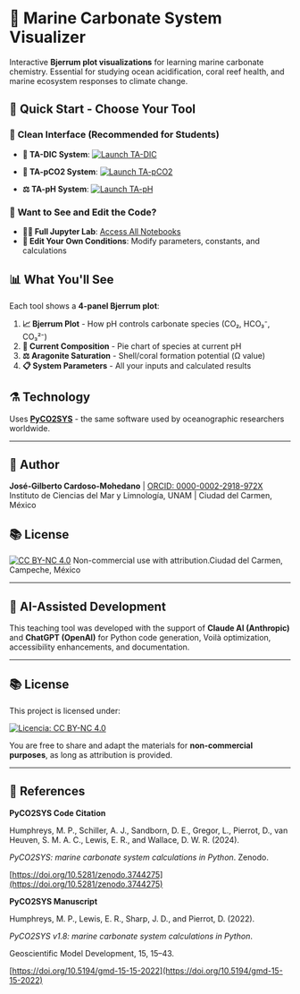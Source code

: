 # 🌊 Marine Carbonate System Visualizer


Interactive **Bjerrum plot visualizations** for learning marine carbonate chemistry. Essential for studying ocean acidification, coral reef health, and marine ecosystem responses to climate change.

## 🚀 **Quick Start - Choose Your Tool**

### 📱 **Clean Interface (Recommended for Students)**
- **🧪 TA-DIC System**: [![Launch TA-DIC](https://mybinder.org/badge_logo.svg)](https://mybinder.org/v2/gh/gilbertoCM/marine_carbonate_visualizer/main?urlpath=voila%2Frender%2Fmarine_carbonate_TA_DIC.ipynb)

- **🌊 TA-pCO2 System**: [![Launch TA-pCO2](https://mybinder.org/badge_logo.svg)](https://mybinder.org/v2/gh/gilbertoCM/marine_carbonate_visualizer/main?urlpath=voila%2Frender%2Fmarine_carbonate_TA_pCO2.ipynb)

- **⚖️ TA-pH System**: [![Launch TA-pH](https://mybinder.org/badge_logo.svg)](https://mybinder.org/v2/gh/gilbertoCM/marine_carbonate_visualizer/main?urlpath=voila%2Frender%2Fmarine_carbonate_TA_pH.ipynb)

### 📓 **Want to See and Edit the Code?**
- **👨‍💻 Full Jupyter Lab**: [Access All Notebooks](https://mybinder.org/v2/gh/gilbertoCM/marine_carbonate_visualizer/main) 
- **🔧 Edit Your Own Conditions**: Modify parameters, constants, and calculations

## 📊 **What You'll See**
Each tool shows a **4-panel Bjerrum plot**:
1. **📈 Bjerrum Plot** - How pH controls carbonate species (CO₂, HCO₃⁻, CO₃²⁻)
2. **🥧 Current Composition** - Pie chart of species at current pH
3. **⚖️ Aragonite Saturation** - Shell/coral formation potential (Ω value)
4. **📋 System Parameters** - All your inputs and calculated results


  

## ⚗️ **Technology**
Uses **[PyCO2SYS](https://github.com/mvdh7/PyCO2SYS)** - the same software used by oceanographic researchers worldwide.

---

## 👤 **Author**
**José-Gilberto Cardoso-Mohedano** | [ORCID: 0000-0002-2918-972X](https://orcid.org/0000-0002-2918-972X)  
Instituto de Ciencias del Mar y Limnología, UNAM | Ciudad del Carmen, México

## 📚 **License**
[![CC BY-NC 4.0](https://licensebuttons.net/l/by-nc/4.0/88x31.png)](https://creativecommons.org/licenses/by-nc/4.0/) Non-commercial use with attribution.Ciudad del Carmen, Campeche, México

 

---

  

## 🤖 AI-Assisted Development

  

This teaching tool was developed with the support of **Claude AI (Anthropic)** and **ChatGPT (OpenAI)** for Python code generation, Voilà optimization, accessibility enhancements, and documentation.

  

---

  

## 📚 License

  

This project is licensed under:

  

[![Licencia: CC BY-NC 4.0](https://licensebuttons.net/l/by-nc/4.0/88x31.png)](https://creativecommons.org/licenses/by-nc/4.0/)

  

You are free to share and adapt the materials for **non-commercial purposes**, as long as attribution is provided.

  

---

  

## 📖 References

  

**PyCO2SYS Code Citation**  

Humphreys, M. P., Schiller, A. J., Sandborn, D. E., Gregor, L., Pierrot, D., van Heuven, S. M. A. C., Lewis, E. R., and Wallace, D. W. R. (2024).  

*PyCO2SYS: marine carbonate system calculations in Python*. Zenodo.  

[https://doi.org/10.5281/zenodo.3744275](https://doi.org/10.5281/zenodo.3744275)
  

**PyCO2SYS Manuscript**  

Humphreys, M. P., Lewis, E. R., Sharp, J. D., and Pierrot, D. (2022).  

*PyCO2SYS v1.8: marine carbonate system calculations in Python*.  

Geoscientific Model Development, 15, 15–43.  

[https://doi.org/10.5194/gmd-15-15-2022](https://doi.org/10.5194/gmd-15-15-2022)